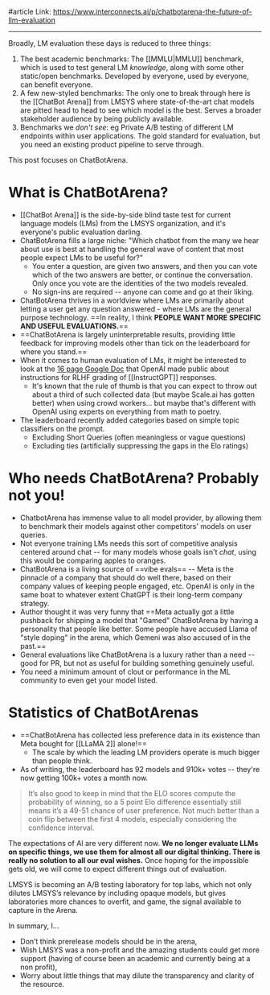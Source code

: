#article 
Link: https://www.interconnects.ai/p/chatbotarena-the-future-of-llm-evaluation

----

Broadly, LM evaluation these days is reduced to three things:
1. The best academic benchmarks: The [[MMLU|MMLU]] benchmark, which is used to test general LM *knowledge*, along with some other static/open benchmarks. Developed by everyone, used by everyone, can benefit everyone.
2. A few new-styled benchmarks: The only one to break through here is the [[ChatBot Arena]] from LMSYS where state-of-the-art chat models are pitted head to head to see which model is the best. Serves a broader stakeholder audience  by being publicly available.
3. Benchmarks we *don't see*: eg Private A/B testing of different LM endpoints within user applications. The gold standard for evaluation, but you need an existing product pipeline to serve through.

This post focuses on ChatBotArena.

# What is ChatBotArena?
- [[ChatBot Arena]] is the side-by-side blind taste test for current language models (LMs) from the LMSYS organization, and it's everyone's public evaluation darling.
- ChatBotArena fills a large niche: "Which chatbot from the many we hear about use is best at handling the general wave of content that most people expect LMs to be useful for?"
	- You enter a question, are given two answers, and then you can vote which of the two answers are better, or continue the conversation. Only once you vote are the identities of the two models revealed. 
	- No sign-ins are required -- anyone can come and go at their liking.
- ChatBotArena thrives in a worldview where LMs are primarily about letting a user get any question answered - where LMs are the general purpose technology. ==In reality, I think **PEOPLE WANT MORE SPECIFIC AND USEFUL EVALUATIONS.**==
- ==ChatBotArena is largely uninterpretable results, providing little feedback for improving models other than tick on the leaderboard for where you stand.==
- When it comes to human evaluation of LMs, it might be interested to look at the [16 page Google Doc](https://docs.google.com/document/d/1MJCqDNjzD04UbcnVZ-LmeXJ04-TKEICDAepXyMCBUb8/edit#heading=h.21o5xkowgmpj) that OpenAI made public about instructions for RLHF grading of [[InstructGPT]] responses.
	- It's known that the rule of thumb is that you can expect to throw out about a third of such collected data (but maybe Scale.ai has gotten better) when using crowd workers... but maybe that's different with OpenAI using experts on everything from math to poetry.
- The leaderboard recently added categories based on simple topic classifiers on the prompt.
	- Excluding Short Queries (often meaningless or vague questions)
	- Excluding ties (artificially suppressing the gaps in the Elo ratings)

# Who needs ChatBotArena? Probably not you!
- ChatbotArena has immense value to all model provider, by allowing them to benchmark their models against other competitors' models on user queries.
- Not everyone training LMs needs this sort of competitive analysis centered around chat -- for many models whose goals isn't *chat*, using this would be comparing apples to oranges.
- ChatBotArena is a living source of ==vibe evals== -- Meta is the pinnacle of a company that should do well there, based on their company values of keeping people engaged, etc. OpenAI is only in the same boat to whatever extent ChatGPT is their long-term company strategy.
- Author thought it was very funny that ==Meta actually got a little pushback for shipping a model that "Gamed" ChatBotArena by having a personality that people like better. Some people have accused Llama of "style doping" in the arena, which Gemeni was also accused of in the past.==
- General evaluations like ChatBotArena is a luxury rather than a need -- good for PR, but not as useful for building something genuinely useful.
- You need a minimum amount of clout or performance in the ML community to even get your model listed.


# Statistics of ChatBotArenas
- ==ChatBotArena has collected less preference data in its existence than Meta bought for [[LLaMA 2]] alone!==
	- The scale by which the leading LM providers operate is much bigger than people think. 
- As of writing, the leaderboard has 92 models and 910k+ votes -- they're now getting 100k+ votes a month now.

> It’s also good to keep in mind that the ELO scores compute the probability of winning, so a 5 point Elo difference essentially still means it’s a 49-51 chance of user preference. Not much better than a coin flip between the first 4 models, especially considering the confidence interval.

The expectations of AI are very different now. **We no longer evaluate LLMs on specific things, we use them for almost all our digital thinking. There is really no solution to all our eval wishes.** Once hoping for the impossible gets old, we will come to expect different things out of evaluation.

LMSYS is becoming an A/B testing laboratory for top labs, which not only dilutes LMSYS’s relevance by including opaque models, but gives laboratories more chances to overfit, and game, the signal available to capture in the Arena.

In summary, I…
- Don’t think prerelease models should be in the arena,
- Wish LMSYS was a non-profit and the amazing students could get more support (having of course been an academic and currently being at a non profit),
- Worry about little things that may dilute the transparency and clarity of the resource.





















